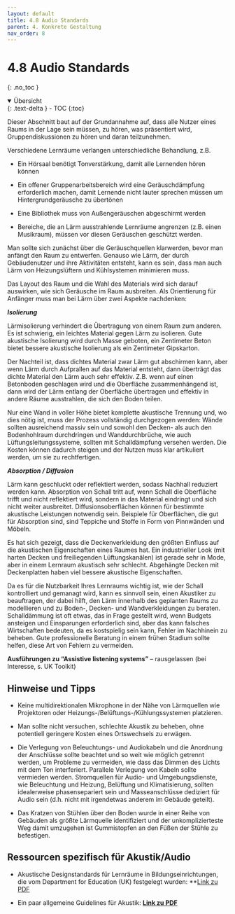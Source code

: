 ```yaml
---
layout: default
title: 4.8 Audio Standards
parent: 4. Konkrete Gestaltung
nav_order: 8
---
```


# 4.8 Audio Standards
{: .no_toc }

<details open markdown="block">
  <summary>
    Übersicht
  </summary>
  {: .text-delta }
- TOC
{:toc}
</details>

Dieser Abschnitt baut auf der Grundannahme auf, dass alle Nutzer eines
Raums in der Lage sein müssen, zu hören, was präsentiert wird,
Gruppendiskussionen zu hören und daran teilzunehmen.

Verschiedene Lernräume verlangen unterschiedliche Behandlung, z.B.

-   Ein Hörsaal benötigt Tonverstärkung, damit alle Lernenden hören
    können

-   Ein offener Gruppenarbeitsbereich wird eine Geräuschdämpfung
    erforderlich machen, damit Lernende nicht lauter sprechen müssen um
    Hintergrundgeräusche zu übertönen

-   Eine Bibliothek muss von Außengeräuschen abgeschirmt werden

-   Bereiche, die an Lärm ausstrahlende Lernräume angrenzen (z.B. einen
    Musikraum), müssen vor diesen Geräuschen geschützt werden.

Man sollte sich zunächst über die Geräuschquellen klarwerden, bevor man
anfängt den Raum zu entwerfen. Genauso wie Lärm, der durch Gebäudenutzer
und ihre Aktivitäten entsteht, kann es sein, dass man auch Lärm von
Heizungslüftern und Kühlsystemen minimieren muss.

Das Layout des Raum und die Wahl des Materials wird sich darauf
auswirken, wie sich Geräusche im Raum ausbreiten. Als Orientierung für
Anfänger muss man bei Lärm über zwei Aspekte nachdenken:

***Isolierung***

Lärmisolierung verhindert die Übertragung von einem Raum zum anderen. Es
ist schwierig, ein leichtes Material gegen Lärm zu isolieren. Gute
akustische Isolierung wird durch Masse geboten, ein Zentimeter Beton
bietet bessere akustische Isolierung als ein Zentimeter Gipskarton.

Der Nachteil ist, dass dichtes Material zwar Lärm gut abschirmen kann,
aber wenn Lärm durch Aufprallen auf das Material entsteht, dann
überträgt das dichte Material den Lärm auch sehr effektiv. Z.B. wenn auf
einen Betonboden geschlagen wird und die Oberfläche zusammenhängend ist,
dann wird der Lärm entlang der Oberfläche übertragen und effektiv in
andere Räume ausstrahlen, die sich den Boden teilen.

Nur eine Wand in voller Höhe bietet komplette akustische Trennung und,
wo dies nötig ist, muss der Prozess vollständig durchgezogen werden:
Wände sollten ausreichend massiv sein und sowohl den Decken- als auch
den Bodenhohlraum durchdringen und Wanddurchbrüche, wie auch
Lüftungsleitungssysteme, sollten mit Schalldämpfung versehen werden. Die
Kosten können dadurch steigen und der Nutzen muss klar artikuliert
werden, um sie zu rechtfertigen.

***Absorption / Diffusion***

Lärm kann geschluckt oder reflektiert werden, sodass Nachhall reduziert
werden kann. Absorption von Schall tritt auf, wenn Schall die Oberfläche
trifft und nicht reflektiert wird, sondern in das Material eindringt und
sich nicht weiter ausbreitet. Diffusionsoberflächen können für bestimmte
akustische Leistungen notwendig sein. Beispiele für Oberflächen, die gut
für Absorption sind, sind Teppiche und Stoffe in Form von Pinnwänden und
Möbeln.

Es hat sich gezeigt, dass die Deckenverkleidung den größten Einfluss auf
die akustischen Eigenschaften eines Raumes hat. Ein industrieller Look
(mit harten Decken und freiliegenden Lüftungskanälen) ist gerade sehr in
Mode, aber in einem Lernraum akustisch sehr schlecht. Abgehängte Decken
mit Deckenplatten haben viel bessere akustische Eigenschaften.

Da es für die Nutzbarkeit Ihres Lernraums wichtig ist, wie der Schall
kontrolliert und gemanagt wird, kann es sinnvoll sein, einen Akustiker
zu beauftragen, der dabei hilft, den Lärm innerhalb des geplanten Raums
zu modellieren und zu Boden-, Decken- und Wandverkleidungen zu beraten.
Schalldämmung ist oft etwas, das in Frage gestellt wird, wenn Budgets
ansteigen und Einsparungen erforderlich sind, aber das kann falsches
Wirtschaften bedeuten, da es kostspielig sein kann, Fehler im Nachhinein
zu beheben. Gute professionelle Beratung in einem frühen Stadium sollte
helfen, diese Art von Fehlern zu vermeiden.

**Ausführungen zu “Assistive listening systems”** – rausgelassen (bei
Interesse, s. UK Toolkit)

## Hinweise und Tipps

-   Keine multidirektionalen Mikrophone in der Nähe von Lärmquellen wie
    Projektoren oder Heizungs-/Belüftungs-/Kühlungssystemen platzieren.

-   Man sollte nicht versuchen, schlechte Akustik zu beheben, ohne
    potentiell geringere Kosten eines Ortswechsels zu erwägen.

-   Die Verlegung von Beleuchtungs- und Audiokabeln und die Anordnung
    der Anschlüsse sollte beachtet und so weit wie möglich getrennt
    werden, um Probleme zu vermeiden, wie dass das Dimmen des Lichts mit
    dem Ton interferiert. Parallele Verlegung von Kabeln sollte
    vermieden werden. Stromquellen für Audio- und Umgebungsdienste, wie
    Beleuchtung und Heizung, Belüftung und Klimatisierung, sollten
    idealerweise phasensepariert sein und Masseanschlüsse dediziert für
    Audio sein (d.h. nicht mit irgendetwas anderem im Gebäude geteilt).

-   Das Kratzen von Stühlen über den Boden wurde in einer Reihe von
    Gebäuden als größte Lärmquelle identifiziert und der
    unkomplizierteste Weg damit umzugehen ist Gummistopfen an den Füßen
    der Stühle zu befestigen.

## Ressourcen spezifisch für Akustik/Audio

-   Akustische Designstandards für Lernräume in Bildungseinrichtungen, die vom Department for Education (UK) festgelegt wurden: **[Link zu PDF](http://www.gov.uk/government/uploads/system/uploads/attachment_data/file/400784/BB93_February_2015.pdf)

-   Ein paar allgemeine Guidelines für Akustik: **[Link zu PDF](http://www.designinglibraries.org.uk/documents/Good%20Acoustics.pdf)**
